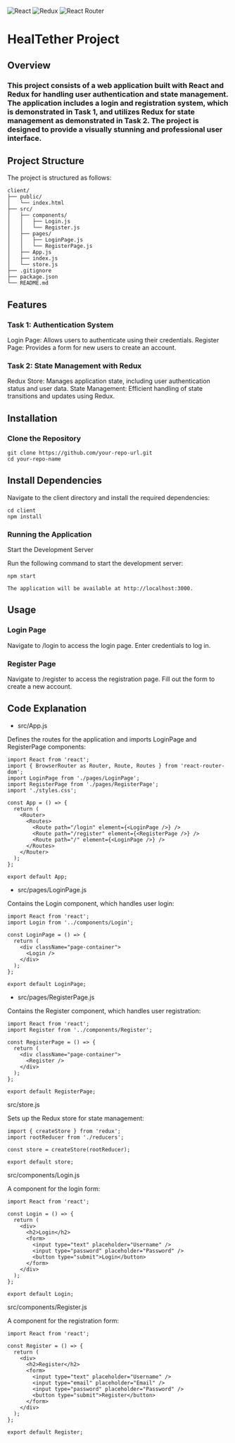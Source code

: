 ![React](https://img.shields.io/badge/react-%2320232a.svg?style=for-the-badge&logo=react&logoColor=%2361DAFB) ![Redux](https://img.shields.io/badge/redux-%23593d88.svg?style=for-the-badge&logo=redux&logoColor=white) ![React Router](https://img.shields.io/badge/React_Router-CA4245?style=for-the-badge&logo=react-router&logoColor=white)

# HealTether Project

## Overview

### This project consists of a web application built with React and Redux for handling user authentication and state management. The application includes a login and registration system, which is demonstrated in Task 1, and utilizes Redux for state management as demonstrated in Task 2. The project is designed to provide a visually stunning and professional user interface.

## Project Structure

The project is structured as follows:
```
client/
├── public/
│   └── index.html
├── src/
│   ├── components/
│   │   ├── Login.js
│   │   └── Register.js
│   ├── pages/
│   │   ├── LoginPage.js
│   │   └── RegisterPage.js
│   ├── App.js
│   ├── index.js
│   └── store.js
├── .gitignore
├── package.json
└── README.md
```

## Features
### Task 1: Authentication System

Login Page: Allows users to authenticate using their credentials.
Register Page: Provides a form for new users to create an account.

### Task 2: State Management with Redux

Redux Store: Manages application state, including user authentication status and user data.
State Management: Efficient handling of state transitions and updates using Redux.

## Installation

### Clone the Repository

```
git clone https://github.com/your-repo-url.git
cd your-repo-name
```

## Install Dependencies

Navigate to the client directory and install the required dependencies:
```
cd client
npm install
```
### Running the Application

Start the Development Server

Run the following command to start the development server:
```
npm start

The application will be available at http://localhost:3000.
```
## Usage
### Login Page

Navigate to /login to access the login page.
Enter credentials to log in.

### Register Page

Navigate to /register to access the registration page.
Fill out the form to create a new account.

## Code Explanation
* src/App.js

Defines the routes for the application and imports LoginPage and RegisterPage components:


```
import React from 'react';
import { BrowserRouter as Router, Route, Routes } from 'react-router-dom';
import LoginPage from './pages/LoginPage';
import RegisterPage from './pages/RegisterPage';
import './styles.css';

const App = () => {
  return (
    <Router>
      <Routes>
        <Route path="/login" element={<LoginPage />} />
        <Route path="/register" element={<RegisterPage />} />
        <Route path="/" element={<LoginPage />} />
      </Routes>
    </Router>
  );
};

export default App;
```

* src/pages/LoginPage.js

Contains the Login component, which handles user login:
```
import React from 'react';
import Login from '../components/Login';

const LoginPage = () => {
  return (
    <div className="page-container">
      <Login />
    </div>
  );
};

export default LoginPage;
```

* src/pages/RegisterPage.js

Contains the Register component, which handles user registration:
```
import React from 'react';
import Register from '../components/Register';

const RegisterPage = () => {
  return (
    <div className="page-container">
      <Register />
    </div>
  );
};

export default RegisterPage;
```

src/store.js

Sets up the Redux store for state management:

```
import { createStore } from 'redux';
import rootReducer from './reducers';

const store = createStore(rootReducer);

export default store;
```

src/components/Login.js

A component for the login form:
```
import React from 'react';

const Login = () => {
  return (
    <div>
      <h2>Login</h2>
      <form>
        <input type="text" placeholder="Username" />
        <input type="password" placeholder="Password" />
        <button type="submit">Login</button>
      </form>
    </div>
  );
};

export default Login;
```
src/components/Register.js

A component for the registration form:
```
import React from 'react';

const Register = () => {
  return (
    <div>
      <h2>Register</h2>
      <form>
        <input type="text" placeholder="Username" />
        <input type="email" placeholder="Email" />
        <input type="password" placeholder="Password" />
        <button type="submit">Register</button>
      </form>
    </div>
  );
};

export default Register;
```